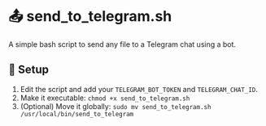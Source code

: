 # 📤 send_to_telegram.sh

A simple bash script to send any file to a Telegram chat using a bot.

## 🔧 Setup

1. Edit the script and add your `TELEGRAM_BOT_TOKEN` and `TELEGRAM_CHAT_ID`.
2. Make it executable: `chmod +x send_to_telegram.sh`
3. (Optional) Move it globally: `sudo mv send_to_telegram.sh /usr/local/bin/send_to_telegram`

